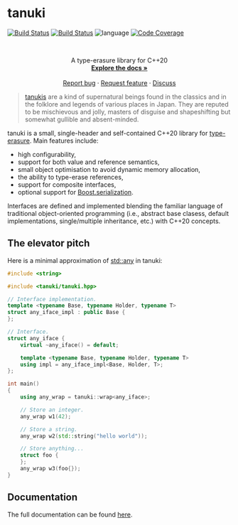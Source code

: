 tanuki
======

[![Build Status](https://img.shields.io/github/actions/workflow/status/bluescarni/tanuki/gha.yml?branch=main&style=for-the-badge)](https://github.com/bluescarni/tanuki/actions?query=workflow%3A%22GitHub+CI%22)
[![Build Status](https://img.shields.io/circleci/project/github/bluescarni/tanuki/main.svg?style=for-the-badge)](https://circleci.com/gh/bluescarni/tanuki)
![language](https://img.shields.io/badge/language-C%2B%2B20-blue.svg?style=for-the-badge)
[![Code Coverage](https://img.shields.io/codecov/c/github/bluescarni/tanuki.svg?style=for-the-badge)](https://codecov.io/github/bluescarni/tanuki?branch=main)

<!-- PROJECT LOGO -->
<br />
<p align="center">
  <p align="center">
    A type-erasure library for C++20
    <br />
    <a href="https://bluescarni.github.io/tanuki/index.html"><strong>Explore the docs »</strong></a>
    <br />
    <br />
    <a href="https://github.com/bluescarni/tanuki/issues/new/choose">Report bug</a>
    ·
    <a href="https://github.com/bluescarni/tanuki/issues/new/choose">Request feature</a>
    ·
    <a href="https://github.com/bluescarni/tanuki/discussions">Discuss</a>
  </p>
</p>

> [tanukis](https://en.wikipedia.org/wiki/Japanese_raccoon_dog) are a kind of supernatural beings found in the
> classics and in the folklore and legends of various places in Japan. They are reputed to be mischievous and jolly,
> masters of disguise and shapeshifting but somewhat gullible and absent-minded.

tanuki is a small, single-header and self-contained C++20 library for
[type-erasure](https://en.wikibooks.org/wiki/More_C%2B%2B_Idioms/Type_Erasure).
Main features include:

- high configurability,
- support for both value and reference semantics,
- small object optimisation to avoid dynamic memory allocation,
- the ability to type-erase references,
- support for composite interfaces,
- optional support for [Boost.serialization](https://www.boost.org/doc/libs/release/libs/serialization/doc/index.html).

Interfaces are defined and implemented blending the familiar language of
traditional object-oriented programming (i.e., abstract base clasess,
default implementations, single/multiple inheritance, etc.) with C++20 concepts.

The elevator pitch
------------------

Here is a minimal approximation of [std::any](https://en.cppreference.com/w/cpp/utility/any)
in tanuki:

```c++
#include <string>

#include <tanuki/tanuki.hpp>

// Interface implementation.
template <typename Base, typename Holder, typename T>
struct any_iface_impl : public Base {
};

// Interface.
struct any_iface {
    virtual ~any_iface() = default;

    template <typename Base, typename Holder, typename T>
    using impl = any_iface_impl<Base, Holder, T>;
};

int main()
{
    using any_wrap = tanuki::wrap<any_iface>;

    // Store an integer.
    any_wrap w1(42);

    // Store a string.
    any_wrap w2(std::string("hello world"));

    // Store anything...
    struct foo {
    };
    any_wrap w3(foo{});
}
```

Documentation
-------------

The full documentation can be found [here](https://bluescarni.github.io/tanuki).
